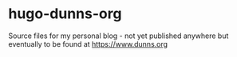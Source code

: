 # hugo-dunns-org

Source files for my personal blog - not yet published anywhere but eventually to be found
at https://www.dunns.org
